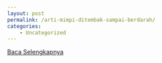 ```yaml
---
layout: post
permalink: /arti-mimpi-ditembak-sampai-berdarah/
categories:
    - Uncategorized
---
```


[Baca Selengkapnya](/10)